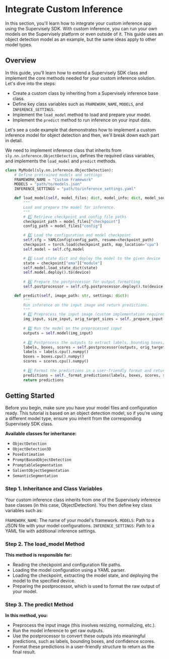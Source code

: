 # Integrate Custom Inference

In this section, you'll learn how to integrate your custom inference app using the Supervisely SDK. With custom inference, you can run your own models on the Supervisely platform or even outside of it. This guide uses an object detection model as an example, but the same ideas apply to other model types.

## Overview

In this guide, you'll learn how to extend a Supervisely SDK class and implement the core methods needed for your custom inference solution. Let's dive into the steps:

- Create a custom class by inheriting from a Supervisely inference base class.
- Define key class variables such as `FRAMEWORK_NAME`, `MODELS`, and `INFERENCE_SETTINGS`.
- Implement the `load_model` method to load and prepare your model.
- Implement the `predict` method to run inference on your input data.

Let's see a code example that demonstrates how to implement a custom inference model for object detection and then, we'll break down each part in detail.

We need to implement inference class that inherits from `sly.nn.inference.ObjectDetection`, defines the required class variables, and implements the `load_model` and `predict` methods.

```python
class MyModel(sly.nn.inference.ObjectDetection):
    # Define pretrained models and settings
    FRAMEWORK_NAME = "Custom Framework"
    MODELS = "path/to/models.json"
    INFERENCE_SETTINGS = "path/to/inference_settings.yaml"

    def load_model(self, model_files: dict, model_info: dict, model_source: str, device: str, runtime: str):
        """
        Load and prepare the model for inference.
        """
        # 1️⃣ Retrieve checkpoint and config file paths
        checkpoint_path = model_files["checkpoint"]
        config_path = model_files["config"]

        # 2️⃣ Load the configuration and model checkpoint
        self.cfg = YAMLConfig(config_path, resume=checkpoint_path)
        checkpoint = torch.load(checkpoint_path, map_location="cpu")
        self.model = self.cfg.model

        # 3️⃣ Load state dict and deploy the model to the given device
        state = checkpoint["ema"]["module"]
        self.model.load_state_dict(state)
        self.model.deploy().to(device)
        
        # 4️⃣ Prepare the postprocessor for output formatting
        self.postprocessor = self.cfg.postprocessor.deploy().to(device)

    def predict(self, image_path: str, settings: dict):
        """
        Run inference on the input image and return predictions.
        """
        # 1️⃣ Preprocess the input image (custom implementation required)
        img_input, size_input, orig_target_sizes = self._prepare_input(image_path)
        
        # 2️⃣ Run the model on the preprocessed input
        outputs = self.model(img_input)
        
        # 3️⃣ Postprocess the outputs to extract labels, bounding boxes, and scores
        labels, boxes, scores = self.postprocessor(outputs, orig_target_sizes)
        labels = labels.cpu().numpy()
        boxes = boxes.cpu().numpy()
        scores = scores.cpu().numpy()
        
        # 4️⃣ Format the predictions in a user-friendly format and return them
        predictions = self._format_predictions(labels, boxes, scores, settings)
        return predictions
```

## Getting Started

Before you begin, make sure you have your model files and configuration ready. This tutorial is based on an object detection model, so if you're using a different model type, ensure you inherit from the corresponding Supervisely SDK class.

**Available classes for inheritance:**

- `ObjectDetection`
- `ObjectDetection3D`
- `PoseEstimation`
- `PromptBasedObjectDetection`
- `PromptableSegmentation`
- `SalientObjectSegmentation`
- `SemanticSegmentation`

### Step 1. Inheritance and Class Variables

Your custom inference class inherits from one of the Supervisely inference base classes (in this case, ObjectDetection). You then define key class variables such as:

`FRAMEWORK_NAME`: The name of your model's framework.
`MODELS`: Path to a JSON file with your model configurations.
`INFERENCE_SETTINGS`: Path to a YAML file with additional inference settings.

### Step 2. The load_model Method

**This method is responsible for:**

- Reading the checkpoint and configuration file paths.
- Loading the model configuration using a YAML parser.
- Loading the checkpoint, extracting the model state, and deploying the model to the specified device.
- Preparing the postprocessor, which is used to format the raw output of your model.

### Step 3. The predict Method

**In this method, you:**

- Preprocess the input image (this involves resizing, normalizing, etc.).
- Run the model inference to get raw outputs.
- Use the postprocessor to convert these outputs into meaningful predictions, such as labels, bounding boxes, and confidence scores.
- Format these predictions in a user-friendly structure to return as the final result.

